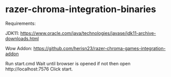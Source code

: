 # razer-chroma-integration-binaries


Requirements:

JDK11: https://www.oracle.com/java/technologies/javase/jdk11-archive-downloads.html

Wow Addon: https://github.com/herisn23/razer-chroma-games-integration-addon


Run start.cmd
Wait until browser is opened if not then open http://localhost:7576
Click start.

